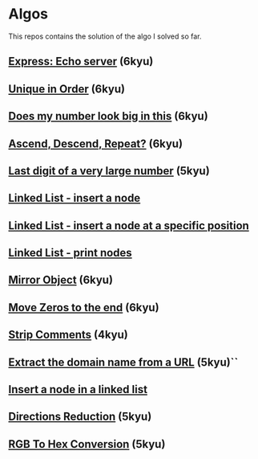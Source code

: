 # Algos

This repos contains the solution of the algo I solved so far.

## [Express: Echo server](https://www.codewars.com/kata/62bf6fa7eccf8e000f9cae60) (6kyu)
## [Unique in Order](https://www.codewars.com/kata/5287e858c6b5a9678200083c/javascript) (6kyu)
## [Does my number look big in this](https://www.codewars.com/kata/5287e858c6b5a9678200083c/javascript) (6kyu)
## [Ascend, Descend, Repeat?](https://www.codewars.com/kata/62ca07aaedc75c88fb95ee2f) (6kyu)
## [Last digit of a very large number](https://www.codewars.com/kata/5511b2f550906349a70004e1) (5kyu)
## [Linked List - insert a node](https://www.hackerrank.com/challenges/insert-a-node-at-the-head-of-a-linked-list)
## [Linked List - insert a node at a specific position](https://www.hackerrank.com/challenges/insert-a-node-at-a-specific-position-in-a-linked-list)
## [Linked List - print nodes](https://www.hackerrank.com/challenges/print-the-elements-of-a-linked-list)
## [Mirror Object](https://www.codewars.com/kata/586305e8916e244b66001a93) (6kyu)
## [Move Zeros to the end](https://www.codewars.com/kata/52597aa56021e91c93000cb0/train/javascript) (6kyu)
## [Strip Comments](https://www.codewars.com/kata/51c8e37cee245da6b40000bd/train/javascript) (4kyu)
## [Extract the domain name from a URL](https://www.codewars.com/kata/514a024011ea4fb54200004b/javascript) (5kyu)``
## [Insert a node in a linked list](https://www.hackerrank.com/challenges/insert-a-node-at-the-head-of-a-linked-list)
## [Directions Reduction](https://www.codewars.com/kata/550f22f4d758534c1100025a/javascript) (5kyu)
## [RGB To Hex Conversion](https://www.codewars.com/kata/513e08acc600c94f01000001/javascript) (5kyu)
